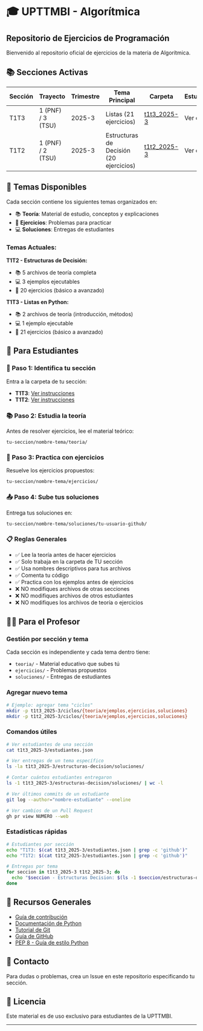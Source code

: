 # 🎓 UPTTMBI - Algorítmica
## Repositorio de Ejercicios de Programación

Bienvenido al repositorio oficial de ejercicios de la materia de Algorítmica.

## 📚 Secciones Activas

| Sección | Trayecto | Trimestre | Tema Principal | Carpeta | Estudiantes |
|---------|----------|-----------|----------------|---------|-------------|
| T1T3 | 1 (PNF) / 3 (TSU) | 2025-3 | Listas (21 ejercicios) | [t1t3_2025-3](./t1t3_2025-3/) | Ver carpeta |
| T1T2 | 1 (PNF) / 2 (TSU) | 2025-3 | Estructuras de Decisión (20 ejercicios) | [t1t2_2025-3](./t1t2_2025-3/) | Ver carpeta |

## 📖 Temas Disponibles

Cada sección contiene los siguientes temas organizados en:
- 📚 **Teoría**: Material de estudio, conceptos y explicaciones
- 📝 **Ejercicios**: Problemas para practicar
- 💻 **Soluciones**: Entregas de estudiantes

### Temas Actuales:

**T1T2 - Estructuras de Decisión:**
- 📚 5 archivos de teoría completa
- 💻 3 ejemplos ejecutables
- 📝 20 ejercicios (básico a avanzado)

**T1T3 - Listas en Python:**
- 📚 2 archivos de teoría (introducción, métodos)
- 💻 1 ejemplo ejecutable
- 📝 21 ejercicios (básico a avanzado)

## 👥 Para Estudiantes

### 📝 Paso 1: Identifica tu sección

Entra a la carpeta de tu sección:
- **T1T3**: [Ver instrucciones](./t1t3_2025-3/README.md)
- **T1T2**: [Ver instrucciones](./t1t2_2025-3/README.md)

### 📚 Paso 2: Estudia la teoría

Antes de resolver ejercicios, lee el material teórico:
```
tu-seccion/nombre-tema/teoria/
```

### 📝 Paso 3: Practica con ejercicios

Resuelve los ejercicios propuestos:
```
tu-seccion/nombre-tema/ejercicios/
```

### 📤 Paso 4: Sube tus soluciones

Entrega tus soluciones en:
```
tu-seccion/nombre-tema/soluciones/tu-usuario-github/
```

### 📋 Reglas Generales

- ✅ Lee la teoría antes de hacer ejercicios
- ✅ Solo trabaja en la carpeta de TU sección
- ✅ Usa nombres descriptivos para tus archivos
- ✅ Comenta tu código
- ✅ Practica con los ejemplos antes de ejercicios
- ❌ NO modifiques archivos de otras secciones
- ❌ NO modifiques archivos de otros estudiantes
- ❌ NO modifiques los archivos de teoría o ejercicios

## 👨‍🏫 Para el Profesor

### Gestión por sección y tema

Cada sección es independiente y cada tema dentro tiene:
- `teoria/` - Material educativo que subes tú
- `ejercicios/` - Problemas propuestos
- `soluciones/` - Entregas de estudiantes

### Agregar nuevo tema

```bash
# Ejemplo: agregar tema "ciclos"
mkdir -p t1t3_2025-3/ciclos/{teoria/ejemplos,ejercicios,soluciones}
mkdir -p t1t2_2025-3/ciclos/{teoria/ejemplos,ejercicios,soluciones}
```

### Comandos útiles

```bash
# Ver estudiantes de una sección
cat t1t3_2025-3/estudiantes.json

# Ver entregas de un tema específico
ls -la t1t3_2025-3/estructuras-decision/soluciones/

# Contar cuántos estudiantes entregaron
ls -1 t1t3_2025-3/estructuras-decision/soluciones/ | wc -l

# Ver últimos commits de un estudiante
git log --author="nombre-estudiante" --oneline

# Ver cambios de un Pull Request
gh pr view NUMERO --web
```

### Estadísticas rápidas

```bash
# Estudiantes por sección
echo "T1T3: $(cat t1t3_2025-3/estudiantes.json | grep -c 'github')"
echo "T1T2: $(cat t1t2_2025-3/estudiantes.json | grep -c 'github')"

# Entregas por tema
for seccion in t1t3_2025-3 t1t2_2025-3; do
  echo "$seccion - Estructuras Decision: $(ls -1 $seccion/estructuras-decision/soluciones/ | wc -l)"
done
```

## 📖 Recursos Generales

- [Guía de contribución](CONTRIBUTING.md)
- [Documentación de Python](https://docs.python.org/es/)
- [Tutorial de Git](https://git-scm.com/book/es/v2)
- [Guía de GitHub](https://guides.github.com/)
- [PEP 8 - Guía de estilo Python](https://pep8.org/es/)

## 📧 Contacto

Para dudas o problemas, crea un Issue en este repositorio especificando tu sección.

## 📄 Licencia

Este material es de uso exclusivo para estudiantes de la UPTTMBI.

---


